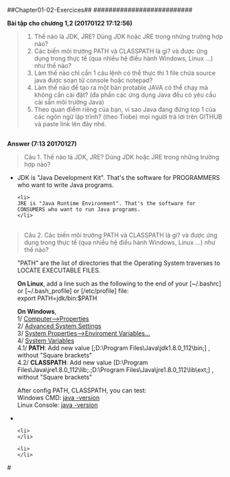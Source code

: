 ##Chapter01-02-Exercices##
##########################

**Bài tập cho chương 1,2 (20170122 17:12:56)**

> 1. Thế nào là JDK, JRE? Dùng JDK hoặc JRE trong những trường hợp nào?
> 2. Các biến môi trường PATH và CLASSPATH là gì? và được ứng dụng trong thực tế (qua nhiều hệ điều hành Windows, Linux ...) như thế nào?
> 3. Làm thế nào chỉ cần 1 câu lệnh có thể thực thi 1 file chứa source java được soạn từ console hoặc notepad?
> 4. Làm thế nào để tạo ra một bản protable JAVA có thể chạy mà không cần cài đặt? (đa phần các ứng dụng Java đều có yêu cầu cài sẵn môi trường Java)
> 5. Theo quan điểm riêng của bạn, vì sao Java đang đứng top 1 của các ngôn ngữ lập trình? (theo Tiobe)
mọi người trả lời trên GITHUB và paste link lên đây nhé.



##
##
**Answer (7:13 20170127)**

> Câu 1. Thế nào là JDK, JRE? Dùng JDK hoặc JRE trong những trường hợp nào?
<ul>
    <li>
    JDK is "Java Development Kit". That's the software for PROGRAMMERS who want to write Java programs.
	</li>

    <li>
    JRE is "Java Runtime Environment". That's the software for CONSUMERS who want to run Java programs.
    </li>
</ul>

##
> Câu 2. Các biến môi trường PATH và CLASSPATH là gì? và được ứng dụng trong thực tế (qua nhiều hệ điều hành Windows, Linux ...) như thế nào?
<ul>

"PATH" are the list of directories that the Operating System traverses to LOCATE EXECUTABLE FILES.


<b>On Linux</b>, add a line such as the following to the end of your [~/.bashrc] or [~/.bash_profile] or [/etc/profile] file:<br>
export PATH=jdk/bin:$PATH 


<b> On Windows</b>,
<br>
1/ <a href="http://prntscr.com/e1nnat">Computer-->Properties</a>
<br>
2/ <a href="http://prntscr.com/e1nnl6">Advanced System Settings</a>
<br>
3/ <a href="http://prntscr.com/e1nnys">System Properties-->Enviroment Variables...</a>
<br>
4/ <a href="http://prntscr.com/e1noti">System Variables</a>
<br>
4.1/ <b>PATH</b>: Add new value [;D:\Program Files\Java\jdk1.8.0_112\bin;] , without "Square brackets"
<br>
4.2/ <b>CLASSPATH</b>: Add new value [D:\Program Files\Java\jre1.8.0_112\lib;.;D:\Program Files\Java\jre1.8.0_112\lib\ext;] , without "Square brackets"


After config PATH, CLASSPATH, you can test: <br>
Windows CMD: 
<a href="http://prntscr.com/e1o0ur">java -version</a>
<br>
Linux Console: 
<a href="http://prntscr.com/e1o1ty">java -version</a>
    <li>
    </li>

    <li>
    </li>

    <li>
    </li>
</ul>
#
